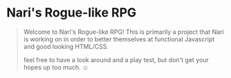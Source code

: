 # Nari's Rogue-like RPG
> Welcome to Nari's Rogue-like RPG! This is primarily a project that Nari is working on in order to better themselves at functional Javascript and good looking HTML/CSS.
> 
> feel free to have a look around and a play test, but don't get your hopes up too much. ☺
